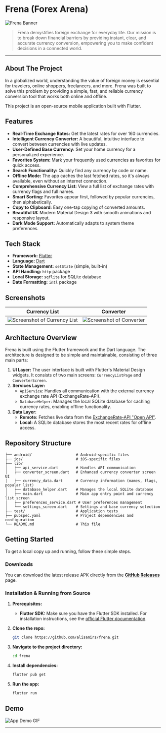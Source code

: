 # Frena (Forex Arena)

![Frena Banner](https://placehold.co/1200x400/7e57c2/ffffff?text=Frena)

> Frena demystifies foreign exchange for everyday life. Our mission is to break down financial barriers by providing instant, clear, and accurate currency conversion, empowering you to make confident decisions in a connected world.

---

## About The Project

In a globalized world, understanding the value of foreign money is essential for travelers, online shoppers, freelancers, and more. Frena was built to solve this problem by providing a simple, fast, and reliable currency conversion tool that works both online and offline.

This project is an open-source mobile application built with Flutter.

## Features

*   **Real-Time Exchange Rates:** Get the latest rates for over 160 currencies.
*   **Intelligent Currency Converter:** A beautiful, intuitive interface to convert between currencies with live updates.
*   **User-Defined Base Currency:** Set your home currency for a personalized experience.
*   **Favorites System:** Mark your frequently used currencies as favorites for quick access.
*   **Search Functionality:** Quickly find any currency by code or name.
*   **Offline Mode:** The app caches the last fetched rates, so it's always available, even without an internet connection.
*   **Comprehensive Currency List:** View a full list of exchange rates with currency flags and full names.
*   **Smart Sorting:** Favorites appear first, followed by popular currencies, then alphabetically.
*   **Copy to Clipboard:** Easy one-tap copying of converted amounts.
*   **Beautiful UI:** Modern Material Design 3 with smooth animations and responsive layout.
*   **Dark Mode Support:** Automatically adapts to system theme preferences.

## Tech Stack

*   **Framework:** [Flutter](https://flutter.dev/)
*   **Language:** [Dart](https://dart.dev/)
*   **State Management:** `setState` (simple, built-in)
*   **API Handling:** `http` package
*   **Local Storage:** `sqflite` for SQLite database
*   **Date Formatting:** `intl` package

## Screenshots

| Currency List | Converter |
| :---: | :---: |
| ![Screenshot of Currency List](https://placehold.co/300x600/ffffff/000000?text=Currency+List+Screen) | ![Screenshot of Converter](https://placehold.co/300x600/ffffff/000000?text=Converter+Screen) |

## Architecture Overview

Frena is built using the Flutter framework and the Dart language. The architecture is designed to be simple and maintainable, consisting of three main parts:

1.  **UI Layer:** The user interface is built with Flutter's Material Design widgets. It consists of two main screens: `CurrencyListPage` and `ConverterScreen`.
2.  **Services Layer:**
    *   `ApiService`: Handles all communication with the external currency exchange rate API (ExchangeRate-API).
    *   `DatabaseHelper`: Manages the local SQLite database for caching currency rates, enabling offline functionality.
3.  **Data Layer:**
    *   **Remote:** Fetches live data from the [ExchangeRate-API "Open API"](https://www.exchangerate-api.com).
    *   **Local:** A SQLite database stores the most recent rates for offline access.

## Repository Structure

```
├── android/                    # Android-specific files
├── ios/                        # iOS-specific files
├── lib/
│   ├── api_service.dart        # Handles API communication
│   ├── converter_screen.dart   # Enhanced currency converter screen UI
│   ├── currency_data.dart      # Currency information (names, flags, popular list)
│   ├── database_helper.dart    # Manages the local SQLite database
│   ├── main.dart               # Main app entry point and currency list screen
│   ├── preferences_service.dart # User preferences management
│   └── settings_screen.dart    # Settings and base currency selection
├── test/                       # Application tests
├── pubspec.yaml                # Project dependencies and configuration
└── README.md                   # This file
```

## Getting Started

To get a local copy up and running, follow these simple steps.

### Downloads

You can download the latest release APK directly from the [**GitHub Releases**](https://github.com/alisamirs/frena/releases) page.

### Installation & Running from Source

1.  **Prerequisites:**
    *   **Flutter SDK:** Make sure you have the Flutter SDK installed. For installation instructions, see the [official Flutter documentation](https://flutter.dev/docs/get-started/install).

2.  **Clone the repo:**
    ```sh
    git clone https://github.com/alisamirs/frena.git
    ```
3.  **Navigate to the project directory:**
    ```sh
    cd frena
    ```
4.  **Install dependencies:**
    ```sh
    flutter pub get
    ```
5.  **Run the app:**
    ```sh
    flutter run
    ```

## Demo

![App Demo GIF](https://placehold.co/600x400/7e57c2/ffffff?text=App+Demo+GIF)

---
